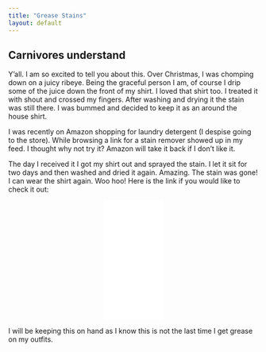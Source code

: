 ```yaml
---
title: "Grease Stains"
layout: default
---
```

<div class="post">

<h2 class="pageTitle">Carnivores understand</h2>

<p>Y’all. I am so excited to tell you about this. Over Christmas, I was chomping down on a juicy ribeye. Being the graceful person I am, of course I drip some of the juice down the front of my shirt. I loved that shirt too. I treated it with shout and crossed my fingers. After washing and drying it the stain was still there. I was bummed and decided to keep it as an around the house shirt. </p>

<p>I was recently on Amazon shopping for laundry detergent (I despise going to the store). While browsing a link for a stain remover showed up in my feed. I thought why not try it? Amazon will take it back if I don’t like it. </p>

<p>The day I received it I got my shirt out and sprayed the stain. I let it sit for two days and then washed and dried it again. Amazing. The stain was gone! I can wear the shirt again. Woo hoo!
Here is the link if you would like to check it out:</p>

<center>
<iframe style="width:120px;height:240px;" marginwidth="0" marginheight="0" scrolling="no" frameborder="0" src="//ws-na.amazon-adsystem.com/widgets/q?ServiceVersion=20070822&OneJS=1&Operation=GetAdHtml&MarketPlace=US&source=ac&ref=tf_til&ad_type=product_link&tracking_id=eatmeatandhod-20&marketplace=amazon&region=US&placement=B00ISDMQ8U&asins=B00ISDMQ8U&linkId=17fbaa826e532bed5c556ce0ce079be7&show_border=false&link_opens_in_new_window=true&price_color=333333&title_color=0066c0&bg_color=ffffff">
    </iframe></center>

<p>I will be keeping this on hand as I know this is not the last time I get grease on my outfits.</p>
</div>